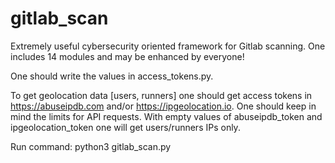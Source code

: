 # gitlab_scan
Extremely useful cybersecurity oriented framework for Gitlab scanning. One includes 14 modules and may be enhanced by everyone!

One should write the values in access_tokens.py.

To get geolocation data [users, runners] one should get access tokens in https://abuseipdb.com and/or https://ipgeolocation.io. One should keep in mind the limits for API requests. With empty values of abuseipdb_token and ipgeolocation_token one will get users/runners IPs only.

Run command: python3 gitlab_scan.py
